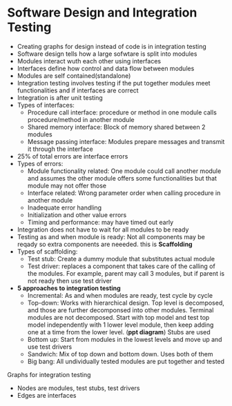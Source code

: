 # Software Design and Integration Testing  
* Creating graphs for design instead of code is in integration testing  
* Software design tells how a large sofwtare is split into modules  
* Modules interact wuth each other using interfaces  
* Interfaces define how control and data flow between modules  
* Modules are self contained(standalone)  
* Integration testing involves testing if the put together modules meet functionalities and if interfaces are correct  
* Integration is after unit testing  
* Types of interfaces:  
  * Procedure call interface: procedure or method in one module calls procedure/method in another module  
  * Shared memory interface: Block of memory shared between 2 modules  
  * Message passing interface: Modules prepare messages and transmit it through the interface  
* 25% of total errors are interface errors  
* Types of errors:  
  * Module functionality related: One module could call another module and assumes the other module offers some functionalities but that module may not offer those  
  * Interface related: Wrong parameter order when calling procedure in another module  
  * Inadequate error handling  
  * Initialization and other value errors  
  * Timing and performance: may have timed out early  
* Integration does not have to wait for all modules to be ready  
* Testing as and when module is ready: Not all components may be reqady so extra components are neeeded. this is **Scaffolding**  
* Types of scaffolding:  
  * Test stub: Create a dummy module that substitutes actual module  
  * Test driver: replaces a component that takes care of the calling of the modules. For example, parent may call 3 modules, but if parent is not ready then use test driver  
* **5 approaches to integration testing**  
  * Incremental: As and when modules are ready, test cycle by cycle  
  * Top-down: Works with hierarchical design. Top level is decomposed, and those are further decomponsed into other modules. Terminal modules are not decomposed. Start with top model and test top model independently with 1 lower level module, then keep adding one at a time from the lower level. (**ppt diagram**) Stubs are used  
  * Bottom up: Start from modules in the lowest levels and move up and use test drivers 
  * Sandwich: Mix of top down and bottom down. Uses both of them  
  * Big bang: All undividually tested modules are put together and tested  
    
Graphs for integration testing  
* Nodes are modules, test stubs, test drivers  
* Edges are interfaces
  
  
  
